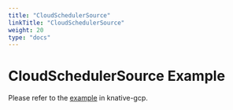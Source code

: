 ```yaml
---
title: "CloudSchedulerSource"
linkTitle: "CloudSchedulerSource"
weight: 20
type: "docs"
---
```


# CloudSchedulerSource Example

Please refer to the [example](https://github.com/google/knative-gcp/blob/master/docs/examples/cloudschedulersource/README.md) in knative-gcp.